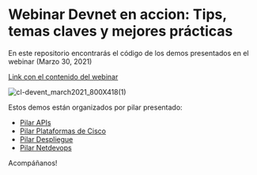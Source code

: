 # Webinar Devnet en accion: Tips, temas claves y mejores prácticas

En este repositorio encontrarás el código de los demos presentados en el webinar (Marzo 30, 2021)

[Link con el contenido del webinar](https://community.cisco.com/t5/eventos-general/devnet-en-acci%C3%B3n-tips-temas-claves-y-mejores-pr%C3%A1cticas-cl-evento/ba-p/4310121)

![cl-devent_march2021_800X418(1)](https://user-images.githubusercontent.com/9137865/112859279-e6a0ce80-906f-11eb-99de-7e8194b79ec1.png)

Estos demos están organizados por pilar presentado:

- [Pilar APIs](./api_use_pillar)
- [Pilar Plataformas de Cisco](./cisco_platforms_pillar)
- [Pilar Despliegue](./deploy_pillar)
- [Pilar Netdevops](./netdevops_pillar)

Acompáñanos!
